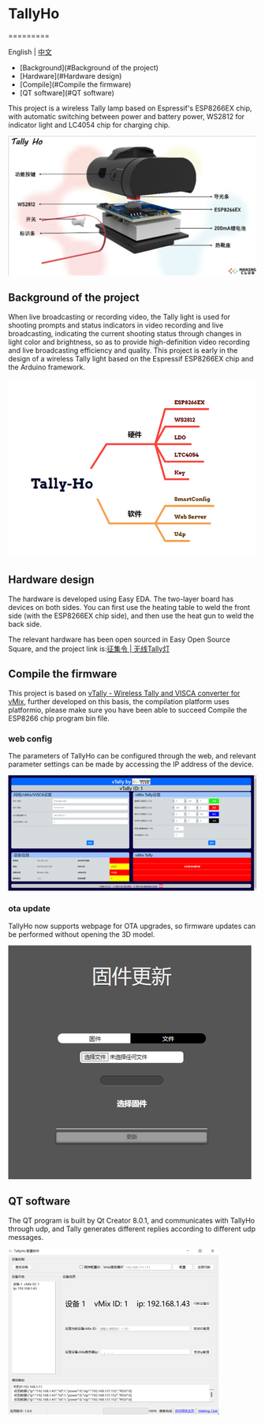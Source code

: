 # TallyHo
=========

English | [中文](./README.zh-CN.md)

- [Background](#Background of the project)
- [Hardware](#Hardware design)
- [Compile](#Compile the firmware)
- [QT software](#QT software)

This project is a wireless Tally lamp based on Espressif's ESP8266EX chip, with automatic switching between power and battery power, WS2812 for indicator light and LC4054 chip for charging chip.

![Exploded](https://github.com/MakingClub/TallyHo/blob/main/images/Exploded.jpg)

## Background of the project

When live broadcasting or recording video, the Tally light is used for shooting prompts and status indicators in video recording and live broadcasting, indicating the current shooting status through changes in light color and brightness, so as to provide high-definition video recording and live broadcasting efficiency and quality. This project is early in the design of a wireless Tally light based on the Espressif ESP8266EX chip and the Arduino framework.

![Frame](https://github.com/MakingClub/TallyHo/blob/main/images/Frame.png)

## Hardware design

The hardware is developed using Easy EDA. The two-layer board has devices on both sides. You can first use the heating table to weld the front side (with the ESP8266EX chip side), and then use the heat gun to weld the back side.

The relevant hardware has been open sourced in Easy Open Source Square, and the project link is:[征集令 | 无线Tally灯](https://oshwhub.com/lc717863696/wu-xiantally-deng )

## Compile the firmware

This project is based on [vTally - Wireless Tally and VISCA converter for vMix](https://github.com/wasn-eu/vTally), further developed on this basis, the compilation platform uses platformio, please make sure you have been able to succeed Compile the ESP8266 chip program bin file.

### web config

The parameters of TallyHo can be configured through the web, and relevant parameter settings can be made by accessing the IP address of the device.

![webview](https://github.com/MakingClub/TallyHo/blob/main/images/webview.jpg)

### ota update

TallyHo now supports webpage for OTA upgrades, so firmware updates can be performed without opening the 3D model.

![otaview](https://github.com/MakingClub/TallyHo/blob/main/images/otaview.jpg)

## QT software

The QT program is built by Qt Creator 8.0.1, and communicates with TallyHo through udp, and Tally generates different replies according to different udp messages.

![qtview](https://github.com/MakingClub/TallyHo/blob/main/images/qtview.jpg)
